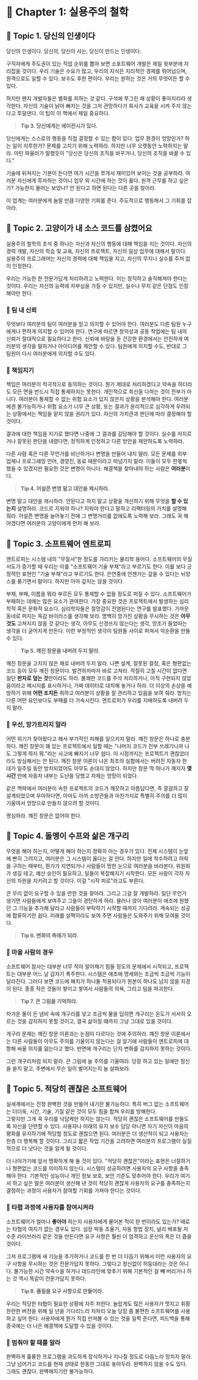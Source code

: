 # 🤔 Chapter 1: 실용주의 철학

## 🍭 Topic 1. 당신의 인생이다
당신의 인생이다. 당신의, 당신이 사는, 당신이 만드는 인생이다.   

구직자에게 주도권이 있는 직업 순위를 뽑아 보면 소포트웨어 개발은 제일 윗부분에 자리잡을 것이다. 우리 기술은 수요가 많고, 우리의 지식은 지리적인 경제를 뛰어넘으며, 원격으로도 일할 수 있다. 보수도 후한 편이다. 우리는 원하는 것은 거의 무엇이든 할 수 있다.   

하지만 왠지 개발자들은 별화를 피하는 것 같다. 구석에 쭈그린 채 상황이 좋아지리라 생각한다. 자신의 기술이 낡아 빠지는 것을 그저 관망하다가 회사가 교육을 시켜 주지 않는다고 투덜댄다. 이 팁이 이 책에서 제일 중요하다.

> **Tip 3. 당신에게는 에이전시가 있다.**

당신에게는 스스로의 행동을 직접 결정할 수 있는 함이 있다. 업무 환경이 엉망인가? 하는 일이 지루한가? 문제를 고치기 위해 노력하라. 하지만 너무 오랫동안 노력하지는 말라. 마틴 파울러가 말했듯이 "당신은 당신의 조직을 바꾸거나, 당신의 조직을 바꿀 수 있다."   

기술에 뒤쳐지는 기분이 든다면 여가 시간을 쪼개서 재미있어 보이는 것을 공부하라. 여러분 자신에게 투자하는 것이니 업무 외 시간에 하는 것이 옳다. 원격 근무를 하고 싶은가? 가능한지 물어는 보았나? 안 된다고 하면 된다는 다른 곳을 찾아라.   

이 업계는 여러분에게 놀랄 만큼 다양한 기회를 준다. 주도적으로 행동해서 그 기회를 잡아라.

## 🍭 Topic 2. 고양이가 내 소스 코드를 삼켰어요
실용주의 철학의 초석 중 하나는 자신과 자신의 행동에 대해 책임을 지는 것이다. 자신의 경력 개발, 자신의 학습 및 교육, 자신의 프로젝트, 자신의 일상 업무에 대해서 말이다. 실용주의 프로그래머는 자신의 경력에 대해 책임을 지고, 자신의 무지나 실수를 주저 없이 인정한다.   

우리는 가능한 한 전문가답게 처리하려고 노력한다. 이는 정직하고 솔직해져야 한다는 것이다. 우리는 자신의 능력에 자부심을 가질 수 있지만, 실수나 무지 같은 단점도 인정해야만 한다.

### 🥕 팀 내 신뢰
무엇보다 여러분의 팀이 여러분을 믿고 의지할 수 있어야 한다. 여러분도 다른 팀원 누구에게나 편하게 의지할 수 있어야 한다. 연구에 따르면 창의성과 공동 작업에는 팀 내의 신뢰가 절대적으로 필요하다고 한다. 신뢰에 바탕을 둔 건강한 환경에서는 안전하게 여러분의 생각을 말하거나 아이디어를 제안할 수 있다. 팀원에게 의지할 수도, 반대로 그 팀원이 다시 여러분에게 의지할 수도 있다.

### 🥕 책임지기
책임은 여러분이 적극적으로 동의하는 것이다. 뭔가 제대로 처리하겠다고 약속을 하더라도 모든 면을 반드시 직접 통제하지는 못한다. 개인적으로 최선을 다하는 것이 전부가 아니다. 여러분이 통제할 수 없는 위험 요소가 있지 않은지 상황을 분석해야 한다. 여러분에겐 불가능하거나 위험 요소가 너무 큰 상황, 또는 결과가 윤리적으로 심각하게 우려되는 상황에서는 책임을 맡지 않을 권리가 있다. 자신의 가치관과 판단에 따라 결정해야 할 것이다.   

결과에 대한 책임을 지기로 했다면 나중에 그 결과를 감당해야 할 것이다. 실수를 저지르거나 잘못된 판단을 내렸다면, 정직하게 인정하고 다른 방안을 제안하도록 노력하라.   

다른 사람 혹은 다른 무언가를 비난하거나 변명을 만들어 내지 말라. 모든 문제를 외부 업체나 프로그래밍 언어, 경영진, 동료 때문이라고 떠넘기지 말라. 이들이 모두 한몫씩 했을 수 있겠지만 필요한 것은 변명이 아니다. 해결책을 찾아내야 하는 사람은 **여러분**이다.

> **Tip 4. 어설픈 변명 말고 대안을 제시하라.**

변명 말고 대안을 제시하라. 안된다고 하지 말고 상황을 개선하기 위해 무엇을 **할 수 있는지** 설명하라. 코드르 지워야 하나? 지워야 한다고 말하고 리팩터링의 가치를 설명해 줘라. 어설픈 변명을 늘어놓기 전에 그 변명거리를 없애도록 노력해 보라. 그래도 꼭 해야겠다면 여러분의 고양이에게 먼저 해 보라.

## 🍭 Topic 3. 소프트웨어 엔트로피
엔트로피는 시스템 내의 "무질서"한 정도를 가리키는 물리학 용어다. 소프트웨어의 무질서도가 증가할 때 우리는 이를 "소프트웨어 기술 부채"라고 부르기도 한다. 이를 보다 긍정적인 표현인 "기술 부채"라고 부르기도 한다. 은연중에 언젠가는 갚을 수 있다는 뉘양스를 풍기면서 말이다. 하지만 아마 갚지는 않을 것이다.   

부채, 부패, 이름을 뭐라 부르든 모두 통제할 수 없을 정도로 퍼질 수 있다. 소프트웨어가 부패하는 데에는 많은 요소가 관여한다. 가장 중요한 것은 프로젝트에서 발생하는 심리학적 혹은 문화적 요소다. 심리학자들은 절망감이 전염된다는 연구를 발표했다. 가까운 동네로 퍼지는 독감 바이러스를 생각해 보라. 명백히 망가진 상황을 무시하는 것은 **아무것도** 고쳐지지 않을 것 같다는 생각, 아무도 신경쓰지 않는다는 생각, 망조가 들었따는 생각을 더 굳어지게 만든다. 이런 부정적인 생각이 팀원들 사이로 퍼져서 악순환을 만들 수 있다.

> **Tip 5. 깨진 창문을 내버려 두지 말라.**

깨진 창문을 고치지 않은 채로 내버려 두지 말라. 나쁜 설계, 잘못된 결정, 혹은 형편없는 코드 등이 모두 깨진 창문이다. 발견하자마자 바로 고쳐라. 적절히 고칠 시간이 없다면 일단 **판자로 덮는 것**만이라도 하라. 불쾌한 코드를 주석 처리하거나, 아직 구현되지 않았음이라고 메시지를 표시하거나, 가짜 데이터로 대치해 놓거나 하라. 더 이상의 손상을 예방하기 위해 **어떤 조치든** 취하고 여러분이 상황을 잘 관리하고 있음을 보여 줘라. 방치는 다른 어떤 요인보다도 부패를 더 가속시킨다. 엔트로피가 우리를 지배하도록 내버려 두지 말라.

### 🥕 우선, 망가트리지 말라
어떤 위기가 찾아왔다고 해서 부가적인 피해를 일으키지 말라. 꺠진 창문은 하나로 충분하다. 꺠진 창문이 꽤 있는 프로젝트에서 일할 때는 "나머지 코드가 전부 쓰레기니까 나도 그렇게 하지 뭐."라는 사고에 빠지기 너무 쉽다. 이 시점까지는 프로젝트가 괜찮았더라도 방심해서는 안 된다. 깨진 창문 이론이 나온 최초의 실험에서는 버려진 자동차 한 대가 일주일 동안 방치되었어도 아무도 손대지 않았다. 하지만 창문 딱 하나가 깨지자 **몇 시간** 만에 자동차 내부는 도난을 당했고 차체는 엉망이 되었다.   

같은 맥락에서 여러분이 속한 프로젝트의 코드가 깨끗하고 아름답다면, 즉 깔끔하고 잘 설계되었으며 우아하다면, 아마도 아까 소방관들과 마찬가지로 특별히 주의를 더 많이 기울여서 엉망으로 만들지 않으려 할 것이다.   

명심하라. 꺠진 창문은 없어야 한다.

## 🍭 Topic 4. 돌멩이 수프와 삶은 개구리
무엇을 해야 하는지, 어떻게 해아 하는지 정확히 아는 경우가 있다. 전체 시스템이 눈앞에 빤히 그려지고, 여러분은 그 시스템이 옳다는 걸 안다. 하지만 일에 착수하려고 허락을 구하는 때부터, 뭔가가 지연되거나 사람들이 멍한 눈으로 여러분을 바라본다. 위원회가 생길 테고, 예산 승인이 필요하고, 일들이 복잡해지기 시작한다. 모든 사람이 각자 자신의 자원을 지키려고 할 것이다. 이걸 "시작 피로"라고도 부른다.   

큰 무리 없이 요구할 수 있을 만한 것을 찾아라. 그리고 그걸 잘 개발하라. 일단 무언가 생기면 사람들에게 보여주고 그들이 경탄하게 하라. 물러나 앉아 여러분이 애초에 원했던 그 기능을 추가해 달라고 사람들이 부탁하기 시작할 때까지 기다려라. 계속되는 성공에 합류하기란 쉽다. 미래를 살짝이라도 보여 주면 사람들은 도와주기 위해 모여들 것이다.

> **Tip 6. 변화의 촉매가 되라.**

### 🥕 마을 사람의 경우
소프트웨어 참사는 대부분 너무 작아 알아채기 힘들 정도의 문제에서 시작되고, 프로젝트는 대부분 어느 날 갑자기 폭주한다. 시스템은 애초에 명세와는 조금씩 조금씩 기능이 달라진다. 그러다 보면 코드에 패치가 하나둘 적용되다가 원본이 하나도 남지 않을 지경이 된다. 종종 작은 것들이 쌓이고 쌓여서 사람들의 의욕, 그리고 팀을 파괴한다.

> **Tip 7. 큰 그림을 기억하라.**

차가운 물이 든 냄비 속에 개구리를 넣고 조금씩 물을 덥히면 개구리는 온도가 서서히 오르는 것을 감지하지 못할 것이고, 결국 삶아질 떄까지 그냥 그대로 있을 것이다.   

개구리 문제는 깨진 창문 이론과는 논점이 다르다는 것에 주의하라. 꺠진 창문 이론에서는 다른 사람들이 아무도 주의를 기울이지 않는다는 걸 알기에 사람들이 엔트로피에 대항해 싸울 의지를 잃는다고 했다. 반면에 개구리는 단지 변화를 감지하지 못하는 것이다.   

그런 개구리처럼 되지 말라. 큰 그림에 늘 주의를 기울여라. 당장 하고 있는 일에만 정신을 쏟지 말고, 주변에서 무슨 일이 벌어지는지 늘 살펴보라.

## 🍭 Topic 5. 적당히 괜찮은 소프트웨어
실세계에서는 진정 완벽한 것을 만들어 내기란 불가능하다. 특히 버그 없는 소프트웨어는 더더욱, 시간, 기술, 기질 같은 것이 모두 힘을 합쳐 우리를 방해한다.   
그렇지만 그게 꼭 우리를 낙담케만 하지는 않는다. 적당히 괜찮은 소프트웨어를 만들도록 자신을 단련할 수 있다. 사용자나 미래의 유지 보수 담당 아니면 자기 자신이 마음의 평화를 유지하기에 적당할 정도로 괜찮으면 된다. 여러분은 더 생산적이 되고 사용자는 한층 더 행복해 할 것이다. 그리고 짧은 작업 기간을 고려하면 여러분의 프로그램이 실질적으로 더 낫다는 것을 알게 될 것이다.   

더 나아가기에 앞서 명확하게 해 둘 것이 있다. "적당히 괜찮은"이라는 표현은 너절하거나 형편없는 코드를 의미하지 않는다. 시스템이 성공하려면 사용자의 요구 사항을 충족해야 한다. 기본적인 성능이나 개인 정보 보호, 보안 기준도 맞추어야 한다. 우리가 여기서 하고 싶은 말은 여러분이 생산해 낸 것이 적당히 괜찮게 사용자의 요구를 충족하는지 결정하는 과정이 사용자가 참여할 기회를 가져야 한다는 것이다.

### 🥕 타폅 과정에 사용자를 참여시켜라
소프트웨어가 얼마나 **좋아야** 하는지 사용자에게 물어본 적이 한 번이라도 있는가? 때로는 타협의 여지가 없는 경우도 있다. 심장 박동 조율기, 자동 항법 장치, 널리 배포될 저수준 라이브러리 같은 것을 만든다면 요구 사항은 훨씬 더 엄격하고 운신의 폭은 더 좁을 것이다.   

그저 프로그램에 새 기능을 추가하거나 코드를 한 번 더 다듬기 위해서 이런 사용자의 요구 사항을 무시하는 것은 전문가답지 못하다. 그렇다고 정신없이 허둥대라는 것은 아니다. 불가능한 시간 약속ㅇ을 하거나 데드라인에 맞추기 위해 기본적인 걸 빼 버리거나 하는 것 역시 똑같이 전문가답지 못하다.

> **Tip 8. 품질을 요구 사항으로 만들어라.**

우리는 적당한 타협이 필요한 상황에 자주 처한다. 놀랍게도 많은 사용자가 멋지고 휘황찬란한 버전을 위해 일 년을 기다리느리 차차리 오늘 당장 좀 불편한 소프트웨어를 사용하고 싶어 한다. 사용자에게 뭔가 직접 만져볼 수 있는 것을 일찍 준다면, 피드백을 통해 종국에는 더 나은 해결책에 도달할 수 있을 것이다.

### 🥕 멈춰야 할 때를 알라
완벽하게 훌륭한 프로그램을 과도하게 장식하거나 지나칠 정도로 다듬느라 망치지 말라. 그냥 넘어가고 코드를 현재 상태로 한동안 그대로 놓아두라. 완벽하지 않을 수도 있다. 그래도 괜찮다. 완벽해지기란 불가능하다.
